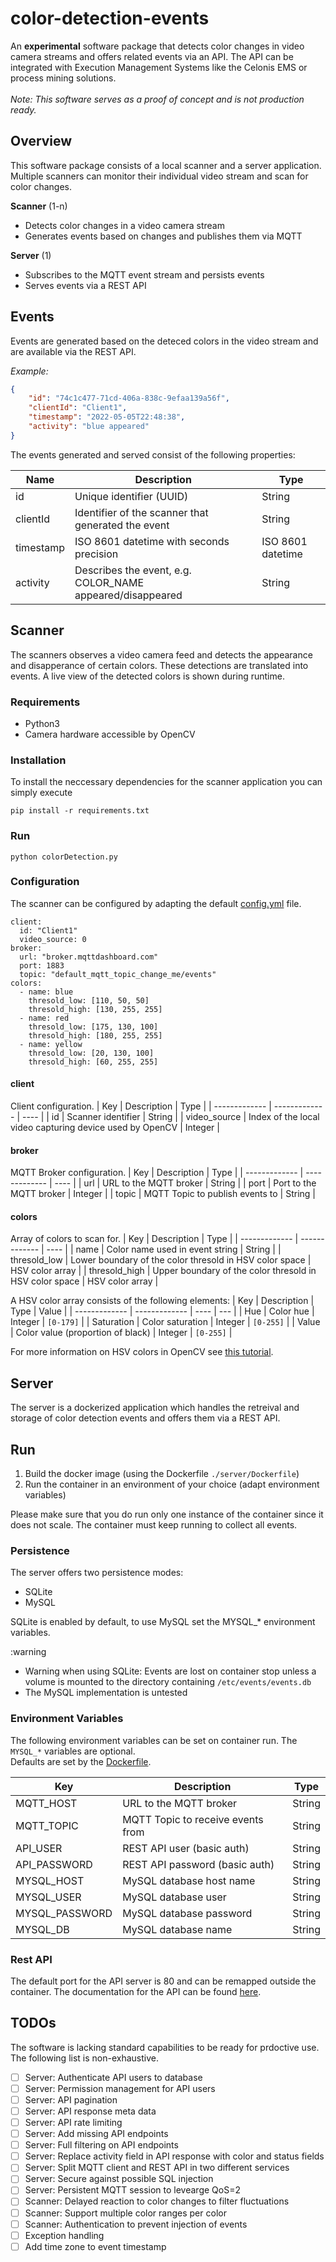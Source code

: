 # color-detection-events
An **experimental** software package that detects color changes in video camera streams and offers related events via an API. The API can be integrated with Execution Management Systems like the Celonis EMS or process mining solutions.</br></br>
*Note: This software serves as a proof of concept and is not production ready.*
## Overview
This software package consists of a local scanner and a server application.</b>
Multiple scanners can monitor their individual video stream and scan for color changes.

**Scanner** (1-n)
- Detects color changes in a video camera stream
- Generates events based on changes and publishes them via MQTT

**Server** (1)
- Subscribes to the MQTT event stream and persists events
- Serves events via a REST API

## Events
Events are generated based on the deteced colors in the video stream and are available via the REST API.</br>

*Example:*
```JSON
{
    "id": "74c1c477-71cd-406a-838c-9efaa139a56f",
    "clientId": "Client1",
    "timestamp": "2022-05-05T22:48:38",
    "activity": "blue appeared"
}
```
The events generated and served consist of the following properties:

| Name          | Description         | Type |
| ------------- | ------------- | ---- |
| id            | Unique identifier (UUID)  | String |
| clientId      | Identifier of the scanner that generated the event | String |
| timestamp     | ISO 8601 datetime with seconds precision | ISO 8601 datetime |
| activity      | Describes the event, e.g. COLOR_NAME appeared/disappeared | String |


## Scanner
The scanners observes a video camera feed and detects the appearance and disapperance of certain colors. These detections are translated into events.
A live view of the detected colors is shown during runtime.

### Requirements
- Python3
- Camera hardware accessible by OpenCV

### Installation
To install the neccessary dependencies for the scanner application you can simply execute

`pip install -r requirements.txt`

### Run
`python colorDetection.py`

### Configuration
The scanner can be configured by adapting the default [config.yml](client/config.yml) file.
```
client:
  id: "Client1"
  video_source: 0
broker:
  url: "broker.mqttdashboard.com"
  port: 1883
  topic: "default_mqtt_topic_change_me/events"
colors:
  - name: blue
    thresold_low: [110, 50, 50]
    thresold_high: [130, 255, 255]
  - name: red
    thresold_low: [175, 130, 100]
    thresold_high: [180, 255, 255]
  - name: yellow
    thresold_low: [20, 130, 100]
    thresold_high: [60, 255, 255]
```

#### client
Client configuration.
| Key           | Description         | Type |
| ------------- | ------------- | ---- |
| id            | Scanner identifier   | String |
| video_source  | Index of the local video capturing device used by OpenCV  | Integer |

#### broker
MQTT Broker configuration.
| Key           | Description         | Type |
| ------------- | ------------- | ---- |
| url           | URL to the MQTT broker   | String |
| port          | Port to the MQTT broker  | Integer |
| topic         | MQTT Topic to publish events to  | String |
#### colors
Array of colors to scan for.
| Key               | Description         | Type |
| -------------     | ------------- | ---- |
| name              | Color name used in event string   | String |
| thresold_low      | Lower boundary of the color thresold in HSV color space | HSV color array |
| thresold_high     | Upper boundary of the color thresold in HSV color space | HSV color array |

A HSV color array consists of the following elements:
| Key           | Description         | Type | Value |
| ------------- | ------------- | ---- | --- |
| Hue           | Color hue    | Integer | `[0-179]` |
| Saturation    | Color saturation   | Integer | `[0-255]` |
| Value         | Color value (proportion of black)  | Integer | `[0-255]` |

For more information on HSV colors in OpenCV see [this tutorial](https://docs.opencv.org/3.4/da/d97/tutorial_threshold_inRange.html).

## Server
The server is a dockerized application which handles the retreival and storage of color detection events and offers them via a REST API.

## Run
1. Build the docker image (using the Dockerfile  `./server/Dockerfile`)
2. Run the container in an environment of your choice (adapt environment variables)

Please make sure that you do run only one instance of the container since it does not scale.
The container must keep running to collect all events.

### Persistence
The server offers two persistence modes:
- SQLite
- MySQL

SQLite is enabled by default, to use MySQL set the MYSQL_* environment variables.</br>

:warning
- Warning when using SQLite: Events are lost on container stop unless a volume is mounted to the directory containing `/etc/events/events.db`
- The MySQL implementation is untested

### Environment Variables
The following environment variables can be set on container run. The `MYSQL_*` variables are optional.</br>
Defaults are set by the [Dockerfile](server/Dockerfile).

| Key             | Description         | Type |
| -------------   | -------------       | ---- |
| MQTT_HOST       | URL to the MQTT broker   | String |
| MQTT_TOPIC      | MQTT Topic to receive events from | String |
| API_USER        | REST API user (basic auth) | String |
| API_PASSWORD    | REST API password (basic auth) | String |
| MYSQL_HOST      | MySQL database host name | String |
| MYSQL_USER      | MySQL database user | String |
| MYSQL_PASSWORD  | MySQL database password | String |
| MYSQL_DB        | MySQL database name | String |


### Rest API
The default port for the API server is 80 and can be remapped outside the container.
The documentation for the API can be found [here](https://documenter.getpostman.com/view/20818996/UyxbrVtB).

## TODOs
The software is lacking standard capabilities to be ready for prdoctive use.</br>
The following list is non-exhaustive.

- [ ] Server: Authenticate API users to database
- [ ] Server: Permission management for API users
- [ ] Server: API pagination
- [ ] Server: API response meta data
- [ ] Server: API rate limiting
- [ ] Server: Add missing API endpoints
- [ ] Server: Full filtering on API endpoints
- [ ] Server: Replace activity field in API response with color and status fields
- [ ] Server: Split MQTT client and REST API in two different services
- [ ] Server: Secure against possible SQL injection
- [ ] Server: Persistent MQTT session to levearge QoS=2
- [ ] Scanner: Delayed reaction to color changes to filter fluctuations
- [ ] Scanner: Support multiple color ranges per color
- [ ] Scanner: Authentication to prevent injection of events
- [ ] Exception handling
- [ ] Add time zone to event timestamp
